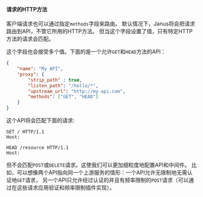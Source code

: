 #### 请求的HTTP方法

客户端请求也可以通过指定`methods`字段来路由。
默认情况下，Janus将会把请求路由到API，不管它所用的HTTP方法。
但当这个字段设置了值，只有特定HTTP方法的请求会匹配。

这个字段也会接受多个值。下面的是一个允许`GET`和`HEAD`方法的API：

```json
{
    "name": "My API",
    "proxy": {
        "strip_path" : true,
        "listen_path": "/hello/*",
        "upstream_url": "http://my-api.com",
        "methods": ["GET", "HEAD"]
    }
}
```

这个API将会匹配下面的请求:

```http
GET / HTTP/1.1
Host:
```

```http
HEAD /resource HTTP/1.1
Host:
```

但不会匹配`POST`或`DELETE`请求。这使我们可以更加细粒度地配置API和中间件。
比如，可以想像两个API指向同一个上游服务的情形：一个API允许无限制地无需认证地`GET`请求，
另一个API只允许经过认证的并且有频率限制的`POST`请求（可以通过在这些请求应用验证和频率限制插件实现）。

